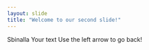 ```yaml
---
layout: slide
title: "Welcome to our second slide!"
---
```

Sbinalla
Your text
Use the left arrow to go back!

